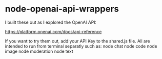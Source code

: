 # node-openai-api-wrappers

I built these out as I explored the OpenAI API:

https://platform.openai.com/docs/api-reference

If you want to try them out, add your API Key to the shared.js file.
All are intended to run from terminal separatly such as:
node chat
node code
node image
node moderation
node text

